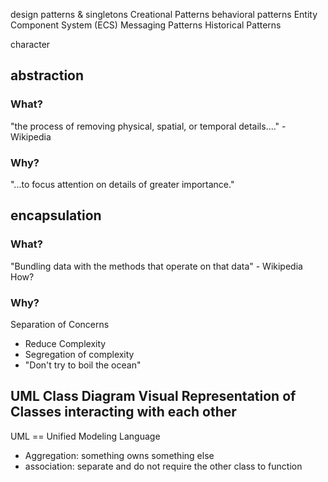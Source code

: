 design patterns & singletons
Creational Patterns
behavioral patterns
Entity Component System (ECS)
Messaging Patterns
Historical Patterns

character

## abstraction
### What?
"the process of removing physical, spatial, or temporal details...." - Wikipedia
### Why?
"...to focus attention on details of greater importance."

## encapsulation
### What?
"Bundling data with the methods that operate on that data" - Wikipedia
How?

### Why?
Separation of Concerns
* Reduce Complexity
* Segregation of complexity
* "Don't try to boil the ocean"

## UML Class Diagram Visual Representation of Classes interacting with each other
UML == Unified Modeling Language

* Aggregation: something owns something else
* association: separate and do not require the other class to function